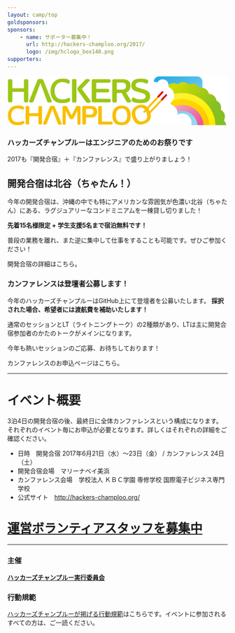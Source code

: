 ```yaml
---
layout: camp/top
goldsponsors:
sponsors:
    - name: サポーター募集中！
      url: http://hackers-champloo.org/2017/
      logo: /img/hclogo_box140.png
supporters:
---
```



![ハッカーズチャンプルー](/img/logo/banner.png)


### ハッカーズチャンプルーはエンジニアのためのお祭りです

2017も『開発合宿』＋『カンファレンス』で盛り上がりましょう！


## 開発合宿は北谷（ちゃたん！）

今年の開発合宿は、沖縄の中でも特にアメリカンな雰囲気が色濃い北谷（ちゃたん）にある、ラグジュアリーなコンドミニアムを一棟貸し切りました！

**先着15名様限定 + 学生支援5名まで宿泊無料です！**

普段の業務を離れ、また逆に集中して仕事をすることも可能です。ぜひご参加ください！

開発合宿の詳細はこちら。



### カンファレンスは登壇者公募します！

今年のハッカーズチャンプルーはGitHub上にて登壇者を公募いたします。 **採択された場合、希望者には渡航費を補助いたします！**

通常のセッションとLT（ライトニングトーク）の2種類があり、LTは主に開発合宿参加者のかたのトークがメインになります。

今年も熱いセッションのご応募、お待ちしております！

カンファレンスのお申込ページはこちら。


-----

# イベント概要

3泊4日の開発合宿の後、最終日に全体カンファレンスという構成になります。それぞれのイベント毎にお申込が必要となります。詳しくはそれぞれの詳細をご確認ください。

* 日時　開発合宿 2017年6月21日（水）〜23日（金） / カンファレンス 24日（土）
* 開発合宿会場　マリーナベイ美浜
* カンファレンス会場　学校法人 ＫＢＣ学園 専修学校 国際電子ビジネス専門学校
* 公式サイト　http://hackers-champloo.org/

# [運営ボランティアスタッフを募集中](/2017/staff.html)

-----

### 主催

**[ハッカーズチャンプルー実行委員会](/about.html)**

### 行動規範

[ハッカーズチャンプルーが掲げる行動規範](/policy.html)はこちらです。イベントに参加されるすべての方は、ご一読ください。

